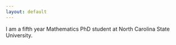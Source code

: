 ```yaml
---
layout: default
---
```

I am a fifth year Mathematics PhD student at North Carolina State University. 
